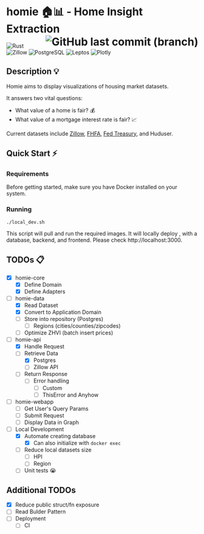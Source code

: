 # homie 🏠📊 - Home Insight Extraction <span style="float:right;"> ![GitHub last commit (branch)](https://img.shields.io/github/last-commit/Bui-Christopher/homie)</span>
![Rust](https://img.shields.io/badge/rust-%23000000.svg?style=for-the-badge&logo=rust&logoColor=white) ![Zillow](https://img.shields.io/badge/Zillow-006AFF.svg?style=for-the-badge&logo=Zillow&logoColor=white) ![PostgreSQL](https://img.shields.io/badge/postgresql-4169e1?style=for-the-badge&logo=postgresql&logoColor=white) ![Leptos](https://img.shields.io/badge/Leptos-EF3939.svg?style=for-the-badge&logo=Leptos&logoColor=white) ![Plotly](https://img.shields.io/badge/Plotly-3F4F75.svg?style=for-the-badge&logo=Plotly&logoColor=white)

## Description 💡
Homie aims to display visualizations of housing market datasets.

It answers two vital questions:
- What value of a home is fair? 💰
- What value of a mortgage interest rate is fair? 📈

Current datasets include [Zillow](https://www.zillow.com/research/data/), [FHFA](https://www.fhfa.gov/DataTools/Downloads/Pages/House-Price-Index-Datasets.aspx), [Fed Treasury](https://www.federalreserve.gov/releases/h15/), and Huduser.

## Quick Start ⚡
### Requirements
Before getting started, make sure you have Docker installed on your system.

### Running
```
./local_dev.sh
```
This script will pull and run the required images. It will locally deploy , with a database, backend, and frontend.
Please check http://localhost:3000.

## TODOs 📋
- [x] homie-core
    - [x] Define Domain
    - [x] Define Adapters
- [ ] homie-data
    - [x] Read Dataset
    - [x] Convert to Application Domain
    - [ ] Store into repository (Postgres)
        - [ ] Regions (cities/counties/zipcodes)
    - [ ] Optimize ZHVI (batch insert prices)
- [ ] homie-api
    - [x] Handle Request
    - [ ] Retrieve Data
        - [x] Postgres
        - [ ] Zillow API
    - [ ] Return Response
        - [ ] Error handling
            - [ ] Custom
            - [ ] ThisError and Anyhow
- [ ] homie-webapp
    - [ ] Get User's Query Params
    - [ ] Submit Request
    - [ ] Display Data in Graph
- [ ] Local Development
    - [x] Automate creating database
        - [x] Can also initialize with `docker exec`
    - [ ] Reduce local datasets size
        - [ ] HPI
        - [ ] Region
    - [ ] Unit tests :sob:

## Additional TODOs
- [x] Reduce public struct/fn exposure
- [ ] Read Bulder Pattern
- [ ] Deployment
    - [ ] CI
